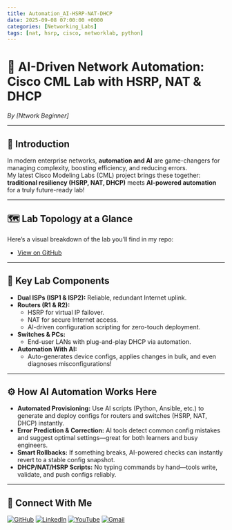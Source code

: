 ```yaml
---
title: Automation_AI-HSRP-NAT-DHCP
date: 2025-09-08 07:00:00 +0000
categories: [Networking_Labs]
tags: [nat, hsrp, cisco, networklab, python]
---
```


# 🤖 AI-Driven Network Automation: Cisco CML Lab with HSRP, NAT & DHCP

*By [Ntwork Beginner]*

---

## 🚀 Introduction

In modern enterprise networks, **automation and AI** are game-changers for managing complexity, boosting efficiency, and reducing errors.  
My latest Cisco Modeling Labs (CML) project brings these together:  
**traditional resiliency (HSRP, NAT, DHCP)** meets **AI-powered automation** for a truly future-ready lab!

---

## 🗺️ Lab Topology at a Glance

Here’s a visual breakdown of the lab you’ll find in my repo:

- [View on GitHub](https://github.com/Ntwork-Beginner/cisco_cml_labs/blob/main/HSRP-NAT-DHCP-Automation_with_AI/Screenshot%202025-06-15%20192435.png)

---

## 🔑 Key Lab Components

- **Dual ISPs (ISP1 & ISP2):** Reliable, redundant Internet uplink.
- **Routers (R1 & R2):**  
  - HSRP for virtual IP failover.  
  - NAT for secure Internet access.  
  - AI-driven configuration scripting for zero-touch deployment.
- **Switches & PCs:**  
  - End-user LANs with plug-and-play DHCP via automation.
- **Automation With AI:**  
  - Auto-generates device configs, applies changes in bulk, and even diagnoses misconfigurations!

---

## ⚙️ How AI Automation Works Here

- **Automated Provisioning:** Use AI scripts (Python, Ansible, etc.) to generate and deploy configs for routers and switches (HSRP, NAT, DHCP) instantly.
- **Error Prediction & Correction:** AI tools detect common config mistakes and suggest optimal settings—great for both learners and busy engineers.
- **Smart Rollbacks:** If something breaks, AI-powered checks can instantly revert to a stable config snapshot.
- **DHCP/NAT/HSRP Scripts:** No typing commands by hand—tools write, validate, and push configs reliably.

---


## 🙌 Connect With Me

[![GitHub](https://img.shields.io/badge/GitHub-Profile-black?style=for-the-badge&logo=github)](https://github.com/Ntwork-Beginner)
[![LinkedIn](https://img.shields.io/badge/LinkedIn-Connect-blue?style=for-the-badge&logo=linkedin)](https://www.linkedin.com/in/ntworkbeginner/)
[![YouTube](https://img.shields.io/badge/YouTube-Subscribe-red?style=for-the-badge&logo=youtube)](https://www.youtube.com/@Ntwork_Beginner)
[![Gmail](https://img.shields.io/badge/Gmail-Mail-red?style=for-the-badge&logo=gmail)](mailto:your.bittudhillon011@gmail.com)
